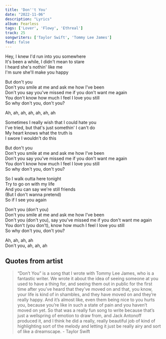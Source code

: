 ```yaml
---
title: 'Don''t You'
date: "2022-11-06"
description: "Lyrics"
album: Fearless
tags: ['Lover', 'Flowy', 'Ethreal']
track: 25
songwriters: ['Taylor Swift', 'Tommy Lee James']
feat: false
---
```

<p className="verse-one">
Hey, I knew I'd run into you somewhere <br />
It's been a while, I didn't mean to stare <br />
I heard she's nothin' like me <br />
I'm sure she'll make you happy <br />
</p>
<p className="chorus">
But don't you <br />
Don't you smile at me and ask me how I've been <br />
Don't you say you've missed me if you don't want me again <br />
You don't know how much I feel I love you still <br />
So why don't you, don't you? <br />
</p>
<p className="post-chorus">
Ah, ah, ah, ah, ah, ah, ah <br />
</p>
<p className="verse-two">
Sometimes I really wish that I could hate you <br />
I've tried, but that's just somethin' I can't do <br />
My heart knows what the truth is <br />
I swore I wouldn't do this <br />
</p>
<p className="chorus">
But don't you <br />
Don't you smile at me and ask me how I've been <br />
Don't you say you've missed me if you don't want me again <br />
You don't know how much I feel I love you still <br />
So why don't you, don't you? <br />
</p>
<p className="bridge">
So I walk outta here tonight <br />
Try to go on with my life <br />
And you can say we're still friends <br />
(But I don't wanna pretend) <br />
So if I see you again <br />
</p>
<p className="chorus">
Don't you (don't you) <br />
Don't you smile at me and ask me how I've been <br />
Don't you (don't you), say you've missed me if you don't want me again <br />
You don't (you don't), know how much I feel I love you still <br />
So why don't you, don't you? <br />
</p>
<p className="outro">
Ah, ah, ah, ah <br />
Don't you, ah, ah, ah <br />
</p>

## Quotes from artist

<blockquote>
“Don’t You” is a song that I wrote with Tommy Lee James, who is a fantastic writer. We wrote it about the idea of seeing someone at you used to have a thing for, and seeing them out in public for the first time after you’ve heard that they’ve moved on and that, you know, your life is kind of in shambles, and they have moved on and they’re really happy. And it’s almost like, even them being nice to you hurts you, because you’re like in such a state of pain and you haven’t moved on yet. So that was a really fun song to write because that’s just a wellspring of emotion to draw from, and Jack Antonoff produced it, and I think he did a really, really beautiful job of kind of highlighting sort of the melody and letting it just be really airy and sort of like a dreamscape. - Taylor Swift
</blockquote>